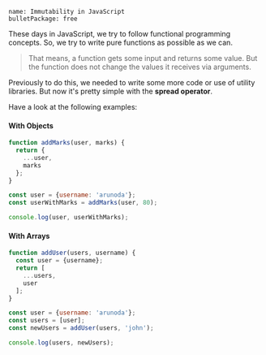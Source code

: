 ```
name: Immutability in JavaScript
bulletPackage: free
```

These days in JavaScript, we try to follow functional programming concepts. So, we try to write pure functions as possible as we can.

> That means, a function gets some input and returns some value. But the function does not change the values it receives via arguments.

Previously to do this, we needed to write some more code or use of utility libraries. But now it's pretty simple with the **spread operator**.

Have a look at the following examples:

#### With Objects
~~~js
function addMarks(user, marks) {
  return {
    ...user,
    marks
  };
}

const user = {username: 'arunoda'};
const userWithMarks = addMarks(user, 80);

console.log(user, userWithMarks);
~~~

#### With Arrays
~~~js
function addUser(users, username) {
  const user = {username};
  return [
    ...users,
    user
  ];
}

const user = {username: 'arunoda'};
const users = [user];
const newUsers = addUser(users, 'john');

console.log(users, newUsers);
~~~
